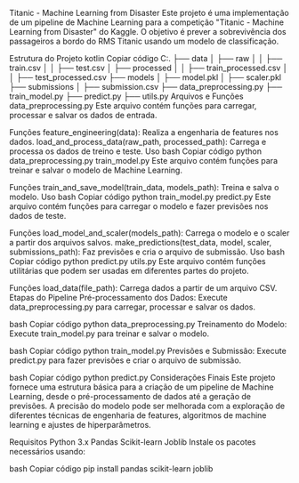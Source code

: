 Titanic - Machine Learning from Disaster
Este projeto é uma implementação de um pipeline de Machine Learning para a competição "Titanic - Machine Learning from Disaster" do Kaggle. O objetivo é prever a sobrevivência dos passageiros a bordo do RMS Titanic usando um modelo de classificação.

Estrutura do Projeto
kotlin
Copiar código
C:.
├── data
│   ├── raw
│   │   ├── train.csv
│   │   ├── test.csv
│   ├── processed
│   │   ├── train_processed.csv
│   │   ├── test_processed.csv
├── models
│   ├── model.pkl
│   ├── scaler.pkl
├── submissions
│   ├── submission.csv
├── data_preprocessing.py
├── train_model.py
├── predict.py
├── utils.py
Arquivos e Funções
data_preprocessing.py
Este arquivo contém funções para carregar, processar e salvar os dados de entrada.

Funções
feature_engineering(data): Realiza a engenharia de features nos dados.
load_and_process_data(raw_path, processed_path): Carrega e processa os dados de treino e teste.
Uso
bash
Copiar código
python data_preprocessing.py
train_model.py
Este arquivo contém funções para treinar e salvar o modelo de Machine Learning.

Funções
train_and_save_model(train_data, models_path): Treina e salva o modelo.
Uso
bash
Copiar código
python train_model.py
predict.py
Este arquivo contém funções para carregar o modelo e fazer previsões nos dados de teste.

Funções
load_model_and_scaler(models_path): Carrega o modelo e o scaler a partir dos arquivos salvos.
make_predictions(test_data, model, scaler, submissions_path): Faz previsões e cria o arquivo de submissão.
Uso
bash
Copiar código
python predict.py
utils.py
Este arquivo contém funções utilitárias que podem ser usadas em diferentes partes do projeto.

Funções
load_data(file_path): Carrega dados a partir de um arquivo CSV.
Etapas do Pipeline
Pré-processamento dos Dados: Execute data_preprocessing.py para carregar, processar e salvar os dados.

bash
Copiar código
python data_preprocessing.py
Treinamento do Modelo: Execute train_model.py para treinar e salvar o modelo.

bash
Copiar código
python train_model.py
Previsões e Submissão: Execute predict.py para fazer previsões e criar o arquivo de submissão.

bash
Copiar código
python predict.py
Considerações Finais
Este projeto fornece uma estrutura básica para a criação de um pipeline de Machine Learning, desde o pré-processamento de dados até a geração de previsões. A precisão do modelo pode ser melhorada com a exploração de diferentes técnicas de engenharia de features, algoritmos de machine learning e ajustes de hiperparâmetros.

Requisitos
Python 3.x
Pandas
Scikit-learn
Joblib
Instale os pacotes necessários usando:

bash
Copiar código
pip install pandas scikit-learn joblib
